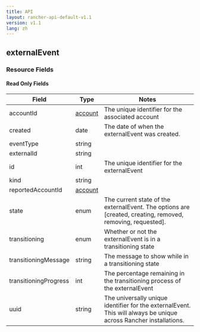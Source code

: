 ```yaml
---
title: API
layout: rancher-api-default-v1.1
version: v1.1
lang: zh
---
```


## externalEvent



### Resource Fields


#### Read Only Fields

Field | Type   | Notes
---|---|---
accountId | [account]({{site.baseurl}}/rancher/{{page.version}}/{{page.lang}}/api/api-resources/account/)  | The unique identifier for the associated account
created | date  | The date of when the externalEvent was created.
eventType | string  | 
externalId | string  | 
id | int  | The unique identifier for the externalEvent
kind | string  | 
reportedAccountId | [account]({{site.baseurl}}/rancher/{{page.version}}/{{page.lang}}/api/api-resources/account/)  | 
state | enum  | The current state of the externalEvent. The options are [created, creating, removed, removing, requested].
transitioning | enum  | Whether or not the externalEvent is in a transitioning state
transitioningMessage | string  | The message to show while in a transitioning state
transitioningProgress | int  | The percentage remaining in the transitioning process of the externalEvent
uuid | string  | The universally unique identifier for the externalEvent. This will always be unique across Rancher installations.


<br>
